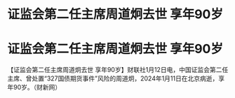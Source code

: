 # 证监会第二任主席周道炯去世 享年90岁

# 证监会第二任主席周道炯去世 享年90岁

【证监会第二任主席周道炯去世
享年90岁】财联社1月12日电，中国证监会第二任主席、曾处置“327国债期货事件”风险的周道炯，2024年1月11日在北京病逝，享年90岁。（财新网）

